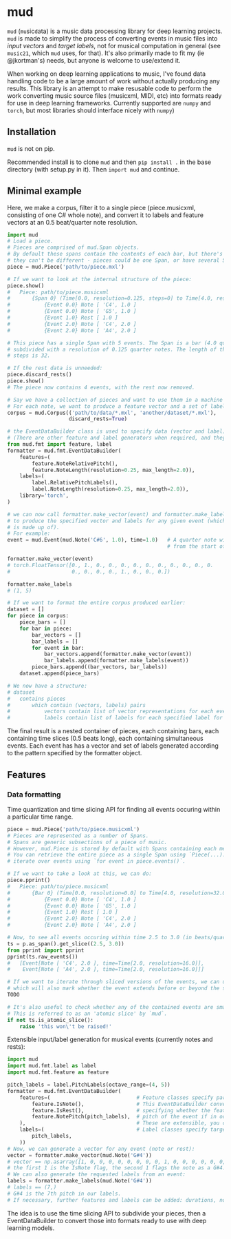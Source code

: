 # mud
`mud` (`mu`sic`d`ata) is a music data processing library for deep learning projects.
`mud` is made to simplify the process of converting events in music files into _input
vectors_ and _target labels_, not for musical computation in general (see `music21`, which
`mud` uses, for that). It's also primarily made to fit my (ie @jkortman's) needs, but
anyone is welcome to use/extend it.

When working on deep learning applications to music, I've found data handling code to be
a large amount of work without actually producing any results. This library is an attempt to
make resusable code to perform the work converting music source files (musicxml, MIDI, etc)
into formats ready for use in deep learning frameworks. Currently supported are `numpy`
and `torch`, but most libraries should interface nicely with `numpy`)

## Installation
`mud` is not on pip.

Recommended install is to clone `mud` and then `pip install .` in the base
directory (with setup.py in it). Then `import mud` and continue.

## Minimal example
Here, we make a corpus, filter it to a single piece (piece.musicxml, consisting of one C# whole note),
and convert it to labels and feature vectors at an 0.5 beat/quarter note resolution.
```python
import mud
# Load a piece.
# Pieces are comprised of mud.Span objects.
# By default these spans contain the contents of each bar, but there's no reason
# they can't be different - pieces could be one Span, or have several Spans simultaneously.
piece = mud.Piece('path/to/piece.mxl')

# If we want to look at the internal structure of the piece:
piece.show()
#   Piece: path/to/piece.musicxml
#       {Span 0} (Time[0.0, resolution=0.125, steps=0] to Time[4.0, resolution=0.125, steps=32]):
#           {Event 0.0} Note [ 'C4', 1.0 ]
#           {Event 0.0} Note [ 'G5', 1.0 ]
#           {Event 1.0} Rest [ 1.0 ]
#           {Event 2.0} Note [ 'C4', 2.0 ]
#           {Event 2.0} Note [ 'A4', 2.0 ]

# This piece has a single Span with 5 events. The Span is a bar (4.0 quarter notes long),
# subdivided with a resolution of 0.125 quarter notes. The length of the bar in resolution-sized
# steps is 32.

# If the rest data is unneeded:
piece.discard_rests()
piece.show()
# The piece now contains 4 events, with the rest now removed.

# Say we have a collection of pieces and want to use them in a machine learning model.
# For each note, we want to produce a feature vector and a set of labels, arranged by piece and by bar.
corpus = mud.Corpus(('path/to/data/*.mxl', 'another/dataset/*.mxl'),
                    discard_rests=True)

# the EventDataBuilder class is used to specify data (vector and label) formats for events.
# (There are other feature and label generators when required, and they are extensible)
from mud.fmt import feature, label
formatter = mud.fmt.EventDataBuilder(
    features=( 
        feature.NoteRelativePitch(),
        feature.NoteLength(resolution=0.25, max_length=2.0)),
    labels=(
        label.RelativePitchLabels(),
        label.NoteLength(resolution=0.25, max_length=2.0)),
    library='torch',
)

# we can now call formatter.make_vector(event) and formatter.make_labels(event)
# to produce the specified vector and labels for any given event (which a mud.Piece
# is made up of).
# For example:
event = mud.Event(mud.Note('C#6', 1.0), time=1.0)   # A quarter note with pitch C#6 offset 1.0
                                                    # from the start of it's span (not piece)

formatter.make_vector(event)
# torch.FloatTensor([0., 1., 0., 0., 0., 0., 0., 0., 0., 0., 0., 0.  
#                    0., 0., 0., 0., 1., 0., 0., 0.])

formatter.make_labels
# (1, 5)

# If we want to format the entire corpus produced earlier:
dataset = []
for piece in corpus:
    piece_bars = []
    for bar in piece:
        bar_vectors = []
        bar_labels = []
        for event in bar:
            bar_vectors.append(formatter.make_vector(event))
            bar_labels.append(formatter.make_labels(event))
        piece_bars.append((bar_vectors, bar_labels))
    dataset.append(piece_bars)

# We now have a structure:
# dataset
#   contains pieces
#       which contain (vectors, labels) pairs
#           vectors contain list of vector representations for each event
#           labels contain list of labels for each specified label for each event
```
The final result is a nested container of pieces, each containing bars, each containing time slices (0.5 beats long),
each containing simultaneous events.
Each event has has a vector and set of labels generated according to the pattern specified by the formatter object.

## Features
### Data formatting
Time quantization and time slicing API for finding all events occuring within a particular
time range.
```python
piece = mud.Piece('path/to/piece.musicxml')
# Pieces are represented as a number of Spans.
# Spans are generic subsections of a piece of music.
# However, mud.Piece is stored by default with Spans containing each measure of the piece.
# You can retrieve the entire piece as a single Span using `Piece(...).as_span()`, or
# iterate over events using `for event in piece.events()`.

# If we want to take a look at this, we can do:
piece.pprint()
#   Piece: path/to/piece.musicxml
#       {Bar 0} (Time[0.0, resolution=0.0] to Time[4.0, resolution=32.0]):
#           {Event 0.0} Note [ 'C4', 1.0 ]
#           {Event 0.0} Note [ 'G5', 1.0 ]
#           {Event 1.0} Rest [ 1.0 ]
#           {Event 2.0} Note [ 'C4', 2.0 ]
#           {Event 2.0} Note [ 'A4', 2.0 ]

# Now, to see all events occuring within time 2.5 to 3.0 (in beats/quarter notes):
ts = p.as_span().get_slice((2.5, 3.0))
from pprint import pprint
pprint(ts.raw_events())
#   [Event[Note [ 'C4', 2.0 ], time=Time[2.0, resolution=16.0]],
#    Event[Note [ 'A4', 2.0 ], time=Time[2.0, resolution=16.0]]]

# If we want to iterate through sliced versions of the events, we can use ts.sliced_events(),
# which will also mark whether the event extends before or beyond the slice:
TODO

# It's also useful to check whether any of the contained events are smaller than the slice.
# This is referred to as an 'atomic slice' by `mud`.
if not ts.is_atomic_slice():
    raise 'this won\'t be raised!'
```

Extensible input/label generation for musical events (currently notes and rests):
```python
import mud
import mud.fmt.label as label
import mud.fmt.feature as feature

pitch_labels = label.PitchLabels(octave_range=(4, 5))
formatter = mud.fmt.EventDataBuilder(
    features=(                            # Feature classes specify part of a vector to produce.
        feature.IsNote(),                 # This EventDataBuilder converts events into binary vectors
        feature.IsRest(),                 # specifying whether the feature is a note or rest, and the
        feature.NotePitch(pitch_labels),  # pitch of the event if in octave ranges 4 to 5 (two octaves).
    ),                                    # These are extensible, you can write your own features.
    labels=(                              # Label classes specify target labels to be produced from each note.
        pitch_labels,                     
    ))
# Now, we can generate a vector for any event (note or rest):
vector = formatter.make_vector(mud.Note('G#4'))
# vector == np.asarray([1, 0, 0, 0, 0, 0, 0, 0, 0, 1, 0, 0, 0, 0, 0, 0, 0, 0, 0, 0, 0, 0, 0, 0, 0, 0,])
# the first 1 is the IsNote flag, the second 1 flags the note as a G#4.
# We can also generate the requested labels from an event:
labels = formatter.make_labels(mud.Note('G#4'))
# labels == (7,)
# G#4 is the 7th pitch in our labels.
# If necessary, further features and labels can be added: durations, note velocity, etc.
```

The idea is to use the time slicing API to subdivide your pieces, then a EventDataBuilder to convert those
into formats ready to use with deep learning models.

